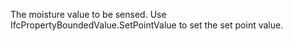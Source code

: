 The moisture value to be sensed. Use IfcPropertyBoundedValue.SetPointValue to set the set point value.
